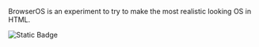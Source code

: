 BrowserOS is an experiment to try to make the most realistic looking OS in HTML.

![Static Badge](https://img.shields.io/badge/the_os_is_here-blue?style=flat&logoColor=%23AEC6CF&link=https%3A%2F%2Fbrowser-os1.netlify.app%2F)
